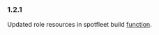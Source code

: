 ### 1.2.1

Updated role resources in spotfleet build [function](https://github.com/mapbox/magic-cfn-resources/pull/14).